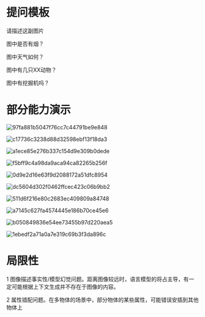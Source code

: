# 提问模板

请描述这副图片

图中是否有烟？

图中天气如何？

图中有几只XX动物？

图中有挖掘机吗？


# 部分能力演示

![97fa881b5047f76cc7c44791be9e848](https://github.com/WeiXuanLi-1024/ForestMind/assets/24350444/d7b19dec-5e7f-477d-b925-56bc1c863465)

![c17736c3238d88d32598ebf13f18da3](https://github.com/WeiXuanLi-1024/ForestMind/assets/24350444/3ee68410-a0cf-4d27-81fc-9ae0846cc26b)

![a1ece85e276b337c154d9e309b0dede](https://github.com/WeiXuanLi-1024/ForestMind/assets/24350444/8fb36152-dfa5-43ef-9450-43fc9367687a)

![f5bff9c4a98da9aca94ca82265b256f](https://github.com/WeiXuanLi-1024/ForestMind/assets/24350444/a48aeeb3-b520-429c-9d0b-e898a7bf6767)

![0d9e2d16e63f9d2088172a51dfc8954](https://github.com/WeiXuanLi-1024/ForestMind/assets/24350444/5fcbc9d7-a6ef-45c5-85c2-10c93f2afe83)

![dc5604d302f0462ffcec423c06b9bb2](https://github.com/WeiXuanLi-1024/ForestMind/assets/24350444/b5ad8f3c-9e9f-43dc-81dd-076e13fae409)

![511d6f216e80c2683ec409809a84748](https://github.com/WeiXuanLi-1024/ForestMind/assets/24350444/1b54f6d0-03d2-4a09-b084-acfa10b0e1ea)

![a7145c627fa4574445e186b70ce45e6](https://github.com/WeiXuanLi-1024/ForestMind/assets/24350444/0dbf4388-1b08-4766-a7a2-741684926b16)

![b050849836e54ee73455b97d220aea5](https://github.com/WeiXuanLi-1024/ForestMind/assets/24350444/eeaf72d7-7c73-4299-9f0f-71c4f2568daf)

![1ebedf2a71a0a7e319c69b3f3da896c](https://github.com/WeiXuanLi-1024/ForestMind/assets/24350444/814e9d07-b42c-4cc1-87c3-8e47630d1544)

# 局限性

1 图像描述事实性/模型幻觉问题。距离图像较远时，语言模型的将占主导，有一定可能根据上下文生成并不存在于图像的内容。

2 属性错配问题。在多物体的场景中，部分物体的某些属性，可能错误安插到其他物体上



